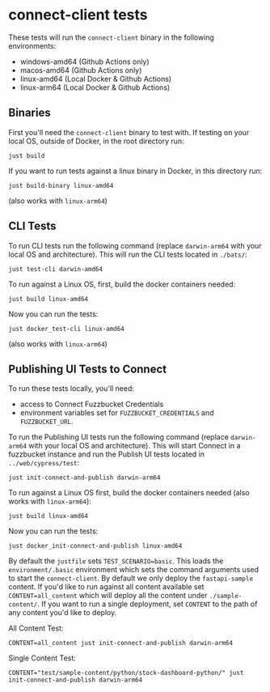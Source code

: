 # connect-client tests

These tests will run the `connect-client` binary in the following environments:
* windows-amd64 (Github Actions only)
* macos-amd64 (Github Actions only)
* linux-amd64 (Local Docker & Github Actions)
* linux-arm64 (Local Docker & Github Actions)



## Binaries
First you'll need the `connect-client` binary to test with. If testing on your local OS, outside of Docker, in the root directory run:
```
just build
```

If you want to run tests against a linux binary in Docker, in this directory run:

```
just build-binary linux-amd64
```
(also works with `linux-arm64`)

## CLI Tests

To run CLI tests run the following command (replace `darwin-arm64` with your local OS and architecture).  This will run the CLI tests located in `./bats/`:

```
just test-cli darwin-amd64
```

To run against a Linux OS, first, build the docker containers needed:
```
just build linux-amd64
```

Now you can run the tests:

```
just docker_test-cli linux-amd64
```
(also works with `linux-arm64`)

## Publishing UI Tests to Connect

To run these tests locally, you'll need:
* access to Connect Fuzzbucket Credentials
* environment variables set for `FUZZBUCKET_CREDENTIALS` and `FUZZBUCKET_URL`.

To run the Publishing UI tests run the following command (replace `darwin-arm64` with your local OS and architecture).  This will start Connect in a fuzzbucket instance and run the Publish UI tests located in `../web/cypress/test`:

```
just init-connect-and-publish darwin-arm64
```

To run against a Linux OS first, build the docker containers needed (also works with `linux-arm64`):
```
just build linux-amd64
```

Now you can run the tests:

```
just docker_init-connect-and-publish linux-amd64
```

By default the `justfile` sets `TEST_SCENARIO=basic`. This loads the `environment/.basic` environment which sets the command arguments used to start the `connect-client`. By default we only deploy the `fastapi-sample` content. If you'd like to run against all content available set `CONTENT=all_content` which will deploy all the content under `./sample-content/`. If you want to run a single deployment, set `CONTENT` to the path of any content you'd like to deploy.

All Content Test:
```
CONTENT=all_content just init-connect-and-publish darwin-arm64
```

Single Content Test:
```
CONTENT="test/sample-content/python/stock-dashboard-python/" just init-connect-and-publish darwin-arm64
```



